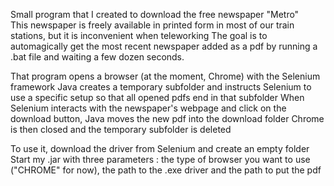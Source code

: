 Small program that I created to download the free newspaper "Metro"  
This newspaper is freely available in printed form in most of our train stations, but it is inconvenient when teleworking
The goal is to automagically get the most recent newspaper added as a pdf by running a .bat file and waiting a few dozen seconds.

That program opens a browser (at the moment, Chrome) with the Selenium framework
Java creates a temporary subfolder and instructs Selenium to use a specific setup so that all opened pdfs end in that subfolder
When Selenium interacts with the newspaper's webpage and click on the download button, Java moves the new pdf into the download folder
Chrome is then closed and the temporary subfolder is deleted

To use it, download the driver from Selenium and create an empty folder
Start my .jar with three parameters : the type of browser you want to use ("CHROME" for now), the path to the .exe driver and the path to put the pdf
